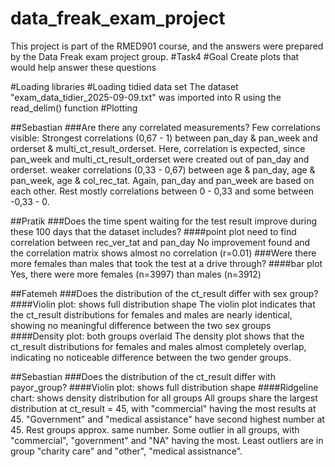 # data_freak_exam_project
This project is part of the RMED901 course, and the answers were prepared by the Data Freak exam project group.
#Task4
#Goal
Create plots that would help answer these questions

#Loading libraries
#Loading tidied data set
The dataset "exam_data_tidier_2025-09-09.txt" was imported into R using the read_delim() function
#Plotting

##Sebastian
###Are there any correlated measurements?
Few correlations visible: 
Strongest correlations (0,67 - 1) between pan_day & pan_week and orderset & multi_ct_result_orderset. Here, correlation is expected, since pan_week and multi_ct_result_orderset were created out of pan_day and orderset.
weaker correlations (0,33 - 0,67) between age & pan_day, age & pan_week, age & col_rec_tat. Again, pan_day and pan_week are based on each other. 
Rest mostly correlations between 0 - 0,33 and some between -0,33 - 0.

##Pratik
###Does the time spent waiting for the test result improve during these 100 days that the dataset includes?
####point plot
need to find correlation between rec_ver_tat and pan_day
No improvement found and the correlation matrix shows almost no correlation (r=0.01)
###Were there more females than males that took the test at a drive through?
####bar plot
Yes, there were more females (n=3997) than males (n=3912)

##Fatemeh
###Does the distribution of the ct_result differ with sex group?
####Violin plot: shows full distribution shape
The violin plot indicates that the ct_result distributions for females and males are nearly identical, showing no meaningful difference between the two sex groups
####Density plot: both groups overlaid
The density plot shows that the ct_result distributions for females and males almost completely overlap, indicating no noticeable difference between the two gender groups.

##Sebastian
###Does the distribution of the ct_result differ with payor_group?
####Violin plot: shows full distribution shape
####Ridgeline chart: shows density distribution for all groups
All groups share the largest distribution at ct_result = 45, with "commercial" having the most results at 45.
"Government" and "medical assistance" have second highest number at 45. Rest groups approx. same number.
Some outlier in all groups, with "commercial", "government" and "NA" having the most. Least outliers are in group "charity care" and "other", "medical assistnance".